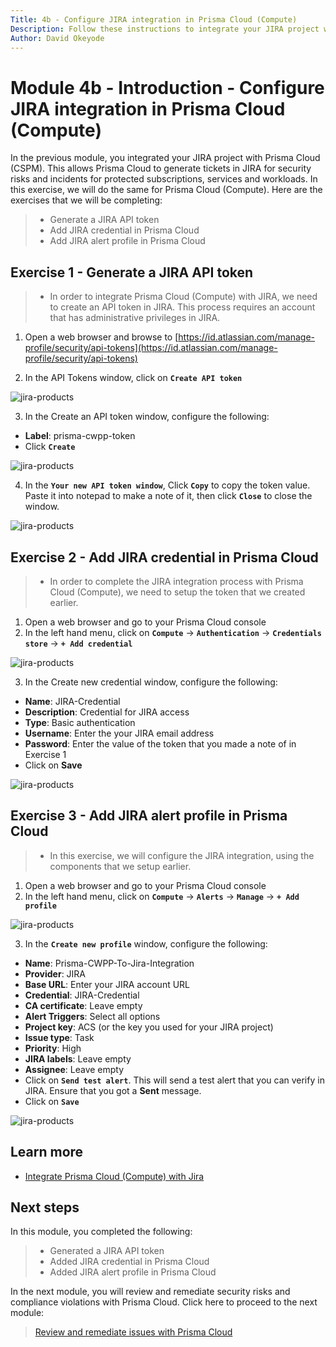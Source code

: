 ```yaml
---
Title: 4b - Configure JIRA integration in Prisma Cloud (Compute)
Description: Follow these instructions to integrate your JIRA project with Prisma Cloud (Compute)
Author: David Okeyode
---
```


# Module 4b - Introduction - Configure JIRA integration in Prisma Cloud (Compute)

In the previous module, you integrated your JIRA project with Prisma Cloud (CSPM). This allows Prisma Cloud to generate tickets in JIRA for security risks and incidents for protected subscriptions, services and workloads. In this exercise, we will do the same for Prisma Cloud (Compute). Here are the exercises that we will be completing:

>* Generate a JIRA API token
>* Add JIRA credential in Prisma Cloud
>* Add JIRA alert profile in Prisma Cloud

## Exercise 1 - Generate a JIRA API token
>* In order to integrate Prisma Cloud (Compute) with JIRA, we need to create an API token in JIRA. This process requires an account that has administrative privileges in JIRA.

1. Open a web browser and browse to [https://id.atlassian.com/manage-profile/security/api-tokens](https://id.atlassian.com/manage-profile/security/api-tokens)

2. In the API Tokens window, click on **`Create API token`**

![jira-products](../images/4b-jira-api-token.png)

3. In the Create an API token window, configure the following:
* **Label**: prisma-cwpp-token
* Click **`Create`**

![jira-products](../images/4b-jira-create-token.png)

4. In the **`Your new API token window`**, Click **`Copy`** to copy the token value. Paste it into notepad to make a note of it, then click **`Close`** to close the window.

![jira-products](../images/4b-jira-copy-token.png)


## Exercise 2 - Add JIRA credential in Prisma Cloud
>* In order to complete the JIRA integration process with Prisma Cloud (Compute), we need to setup the token that we created earlier.

1. Open a web browser and go to your Prisma Cloud console 
2. In the left hand menu, click on **`Compute`** → **`Authentication`** → **`Credentials store`** → **`+ Add credential`**

![jira-products](../images/4b-prisma-cwpp-jira-cred.png)

3. In the Create new credential window, configure the following: 
* **Name**: JIRA-Credential
* **Description**: Credential for JIRA access
* **Type**: Basic authentication
* **Username**: Enter the your JIRA email address
* **Password**: Enter the value of the token that you made a note of in Exercise 1
* Click on **Save**

![jira-products](../images/4b-prisma-cwpp-add-cred.png)


## Exercise 3 - Add JIRA alert profile in Prisma Cloud
>* In this exercise, we will configure the JIRA integration, using the components that we setup earlier.

1. Open a web browser and go to your Prisma Cloud console 
2. In the left hand menu, click on **`Compute`** → **`Alerts`** → **`Manage`** → **`+ Add profile`**

![jira-products](../images/4b-prisma-cwpp-add-profile.png)

3. In the **`Create new profile`** window, configure the following:
* **Name**: Prisma-CWPP-To-Jira-Integration
* **Provider**: JIRA
* **Base URL**: Enter your JIRA account URL
* **Credential**: JIRA-Credential
* **CA certificate**: Leave empty
* **Alert Triggers**: Select all options
* **Project key**: ACS (or the key you used for your JIRA project)
* **Issue type**: Task
* **Priority**: High
* **JIRA labels**: Leave empty
* **Assignee**: Leave empty
* Click on **`Send test alert`**. This will send a test alert that you can verify in JIRA. Ensure that you got a **Sent** message.
* Click on **`Save`**

![jira-products](../images/4b-prisma-cwpp-add-jira-profile.png)


## Learn more
* [Integrate Prisma Cloud (Compute) with Jira](https://docs.paloaltonetworks.com/prisma/prisma-cloud/prisma-cloud-admin-compute/alerts/jira.html)

## Next steps
In this module, you completed the following:
>* Generated a JIRA API token
>* Added JIRA credential in Prisma Cloud
>* Added JIRA alert profile in Prisma Cloud

In the next module, you will review and remediate security risks and compliance violations with Prisma Cloud. Click here to proceed to the next module:
> [Review and remediate issues with Prisma Cloud](5-respond-and-remediate.md)

